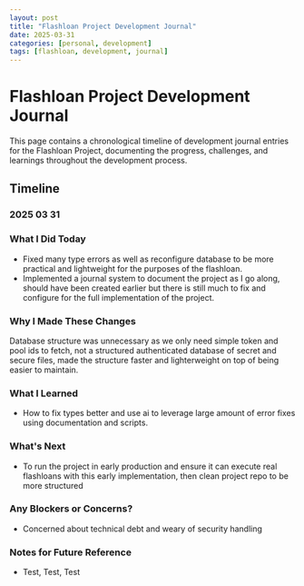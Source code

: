 ```yaml
---
layout: post
title: "Flashloan Project Development Journal"
date: 2025-03-31
categories: [personal, development]
tags: [flashloan, development, journal]
---
```


# Flashloan Project Development Journal

This page contains a chronological timeline of development journal entries for the Flashloan Project, documenting the progress, challenges, and learnings throughout the development process.

## Timeline

### 2025 03 31
  
  ### What I Did Today
  - Fixed many type errors as well as reconfigure database to be more practical and lightweight for the purposes of the flashloan.
  - Implemented a journal system to document the project as I go along, should have been created earlier but there is still much to fix and configure for the full implementation of the project.
  
  ### Why I Made These Changes
  Database structure was unnecessary as we only need simple token and pool ids to fetch, not a structured authenticated database of secret and secure files, made the structure faster and lighterweight on top of being easier to maintain.
  
  ### What I Learned
  - How to fix types better and use ai to leverage large amount of error fixes using documentation and scripts.
  
  ### What's Next
  - To run the project in early production and ensure it can execute real flashloans with this early implementation, then clean project repo to be more structured
  
  ### Any Blockers or Concerns?
  -  Concerned about technical debt and weary of security handling
  
  ### Notes for Future Reference
  - Test, Test, Test
  
